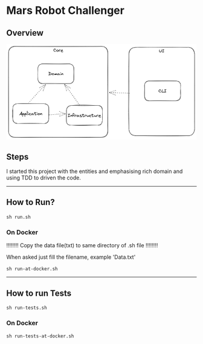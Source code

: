 # Mars Robot Challenger

## Overview

![Image](./docs/diagram.png)

## Steps

I started this project with the entities and emphasising rich domain and using TDD to driven the code. 

---

## How to Run?

```shell
sh run.sh
```

### On Docker

!!!!!!!! Copy the data file(txt) to same directory of .sh file !!!!!!!!

When asked just fill the filename, example 'Data.txt'

```shell
sh run-at-docker.sh
```

---

## How to run Tests

```shell
sh run-tests.sh
```

### On Docker

```shell
sh run-tests-at-docker.sh
```